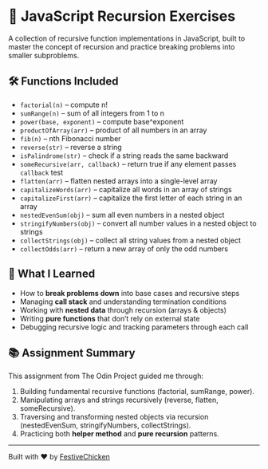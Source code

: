 # 🔄 JavaScript Recursion Exercises

A collection of recursive function implementations in JavaScript, built to master the concept of recursion and practice breaking problems into smaller subproblems.

## 🛠️ Functions Included
- `factorial(n)` – compute n!  
- `sumRange(n)` – sum of all integers from 1 to n  
- `power(base, exponent)` – compute base^exponent  
- `productOfArray(arr)` – product of all numbers in an array  
- `fib(n)` – nth Fibonacci number  
- `reverse(str)` – reverse a string  
- `isPalindrome(str)` – check if a string reads the same backward  
- `someRecursive(arr, callback)` – return true if any element passes `callback` test  
- `flatten(arr)` – flatten nested arrays into a single-level array  
- `capitalizeWords(arr)` – capitalize all words in an array of strings  
- `capitalizeFirst(arr)` – capitalize the first letter of each string in an array  
- `nestedEvenSum(obj)` – sum all even numbers in a nested object  
- `stringifyNumbers(obj)` – convert all number values in a nested object to strings  
- `collectStrings(obj)` – collect all string values from a nested object  
- `collectOdds(arr)` – return a new array of only the odd numbers

## 🧠 What I Learned
- How to **break problems down** into base cases and recursive steps  
- Managing **call stack** and understanding termination conditions  
- Working with **nested data** through recursion (arrays & objects)  
- Writing **pure functions** that don’t rely on external state  
- Debugging recursive logic and tracking parameters through each call

## 📚 Assignment Summary
This assignment from The Odin Project guided me through:
1. Building fundamental recursive functions (factorial, sumRange, power).  
2. Manipulating arrays and strings recursively (reverse, flatten, someRecursive).  
3. Traversing and transforming nested objects via recursion (nestedEvenSum, stringifyNumbers, collectStrings).  
4. Practicing both **helper method** and **pure recursion** patterns.  

---

Built with ❤️ by [FestiveChicken](https://github.com/FestiveChicken)
